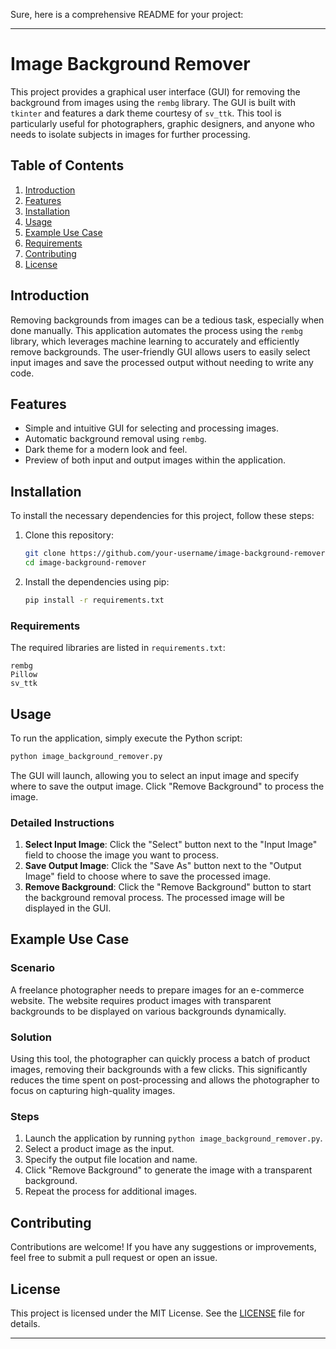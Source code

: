Sure, here is a comprehensive README for your project:

---

# Image Background Remover

This project provides a graphical user interface (GUI) for removing the background from images using the `rembg` library. The GUI is built with `tkinter` and features a dark theme courtesy of `sv_ttk`. This tool is particularly useful for photographers, graphic designers, and anyone who needs to isolate subjects in images for further processing.

## Table of Contents
1. [Introduction](#introduction)
2. [Features](#features)
3. [Installation](#installation)
4. [Usage](#usage)
5. [Example Use Case](#example-use-case)
6. [Requirements](#requirements)
7. [Contributing](#contributing)
8. [License](#license)

## Introduction
Removing backgrounds from images can be a tedious task, especially when done manually. This application automates the process using the `rembg` library, which leverages machine learning to accurately and efficiently remove backgrounds. The user-friendly GUI allows users to easily select input images and save the processed output without needing to write any code.

## Features
- Simple and intuitive GUI for selecting and processing images.
- Automatic background removal using `rembg`.
- Dark theme for a modern look and feel.
- Preview of both input and output images within the application.

## Installation
To install the necessary dependencies for this project, follow these steps:

1. Clone this repository:
   ```sh
   git clone https://github.com/your-username/image-background-remover.git
   cd image-background-remover
   ```

2. Install the dependencies using pip:
   ```sh
   pip install -r requirements.txt
   ```

### Requirements
The required libraries are listed in `requirements.txt`:
```plaintext
rembg
Pillow
sv_ttk
```

## Usage
To run the application, simply execute the Python script:
```sh
python image_background_remover.py
```
The GUI will launch, allowing you to select an input image and specify where to save the output image. Click "Remove Background" to process the image.

### Detailed Instructions
1. **Select Input Image**: Click the "Select" button next to the "Input Image" field to choose the image you want to process.
2. **Save Output Image**: Click the "Save As" button next to the "Output Image" field to choose where to save the processed image.
3. **Remove Background**: Click the "Remove Background" button to start the background removal process. The processed image will be displayed in the GUI.

## Example Use Case
### Scenario
A freelance photographer needs to prepare images for an e-commerce website. The website requires product images with transparent backgrounds to be displayed on various backgrounds dynamically.

### Solution
Using this tool, the photographer can quickly process a batch of product images, removing their backgrounds with a few clicks. This significantly reduces the time spent on post-processing and allows the photographer to focus on capturing high-quality images.

### Steps
1. Launch the application by running `python image_background_remover.py`.
2. Select a product image as the input.
3. Specify the output file location and name.
4. Click "Remove Background" to generate the image with a transparent background.
5. Repeat the process for additional images.

## Contributing
Contributions are welcome! If you have any suggestions or improvements, feel free to submit a pull request or open an issue.

## License
This project is licensed under the MIT License. See the [LICENSE](LICENSE) file for details.

---